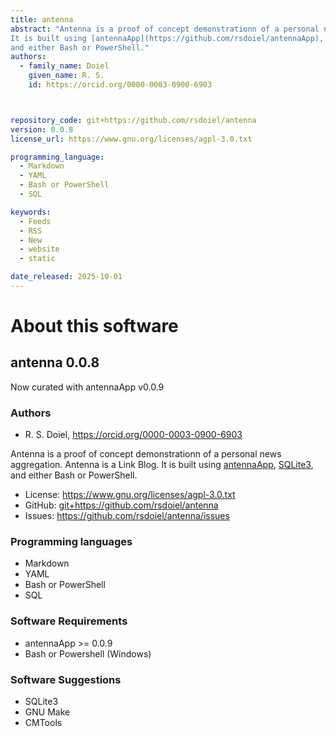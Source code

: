 ```yaml
---
title: antenna
abstract: "Antenna is a proof of concept demonstrationn of a personal news aggregation. Antenna is a Link Blog.
It is built using [antennaApp](https://github.com/rsdoiel/antennaApp), [SQLite3](https://sqlite.org),
and either Bash or PowerShell."
authors:
  - family_name: Doiel
    given_name: R. S.
    id: https://orcid.org/0000-0003-0900-6903



repository_code: git+https://github.com/rsdoiel/antenna
version: 0.0.8
license_url: https://www.gnu.org/licenses/agpl-3.0.txt

programming_language:
  - Markdown
  - YAML
  - Bash or PowerShell
  - SQL

keywords:
  - Feeds
  - RSS
  - New
  - website
  - static

date_released: 2025-10-01
---
```


About this software
===================

## antenna 0.0.8

Now curated with antennaApp v0.0.9

### Authors

- R. S. Doiel, <https://orcid.org/0000-0003-0900-6903>






Antenna is a proof of concept demonstrationn of a personal news aggregation. Antenna is a Link Blog.
It is built using [antennaApp](https://github.com/rsdoiel/antennaApp), [SQLite3](https://sqlite.org),
and either Bash or PowerShell.

- License: <https://www.gnu.org/licenses/agpl-3.0.txt>
- GitHub: <git+https://github.com/rsdoiel/antenna>
- Issues: <https://github.com/rsdoiel/antenna/issues>

### Programming languages

- Markdown
- YAML
- Bash or PowerShell
- SQL




### Software Requirements

- antennaApp >= 0.0.9
- Bash or Powershell (Windows)


### Software Suggestions

- SQLite3
- GNU Make
- CMTools


